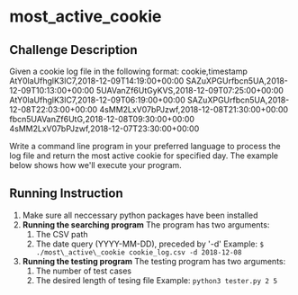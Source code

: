 # most\_active\_cookie
## Challenge Description

Given a cookie log file in the following format:
cookie,timestamp
AtY0laUfhglK3lC7,2018-12-09T14:19:00+00:00
SAZuXPGUrfbcn5UA,2018-12-09T10:13:00+00:00
5UAVanZf6UtGyKVS,2018-12-09T07:25:00+00:00
AtY0laUfhglK3lC7,2018-12-09T06:19:00+00:00
SAZuXPGUrfbcn5UA,2018-12-08T22:03:00+00:00
4sMM2LxV07bPJzwf,2018-12-08T21:30:00+00:00
fbcn5UAVanZf6UtG,2018-12-08T09:30:00+00:00
4sMM2LxV07bPJzwf,2018-12-07T23:30:00+00:00

Write a command line program in your preferred language to process the log file and return the most active cookie for specified day. The example below shows how we'll execute your program.

## Running Instruction
1. Make sure all neccessary python packages have been installed
2. **Running the searching program**
    The program has two arguments: 
    1. The CSV path
    2. The date query (YYYY-MM-DD), preceded by '-d'
    Example:
    `$ ./most\_active\_cookie cookie_log.csv -d 2018-12-08`
 3. **Running the testing program**
     The testing program has two arguments:
     1. The number of test cases
     2. The desired length of tesing file
     Example:
     `python3 tester.py 2 5`

